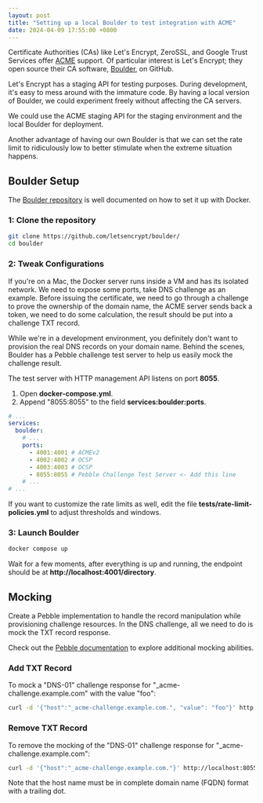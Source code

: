 ```yaml
---
layout: post
title: "Setting up a local Boulder to test integration with ACME"
date: 2024-04-09 17:55:00 +0800
---
```


Certificate Authorities (CAs) like Let's Encrypt, ZeroSSL, and Google Trust
Services offer [ACME](https://datatracker.ietf.org/doc/html/rfc8555) support.
Of particular interest is Let's Encrypt; they open source their CA software,
[Boulder](https://github.com/letsencrypt/boulder), on GitHub.

Let's Encrypt has a staging API for testing purposes. During development, it's
easy to mess around with the immature code. By having a local version of
Boulder, we could experiment freely without affecting the CA servers.

We could use the ACME staging API for the staging environment and the local
Boulder for deployment.

Another advantage of having our own Boulder is that we can set the rate limit
to ridiculously low to better stimulate when the extreme situation happens.

## Boulder Setup

The [Boulder repository](https://github.com/letsencrypt/boulder?tab=readme-ov-file#setting-up-boulder)
is well documented on how to set it up with Docker.

### 1: Clone the repository

```bash
git clone https://github.com/letsencrypt/boulder/
cd boulder
```

### 2: Tweak Configurations

If you're on a Mac, the Docker server runs inside a VM and has its isolated
network. We need to expose some ports, take DNS challenge as an example. Before
issuing the certificate, we need to go through a challenge to prove the
ownership of the domain name, the ACME server sends back a token, we need to do
some calculation, the result should be put into a challenge TXT record.

While we're in a development environment, you definitely don't want to provision
the real DNS records on your domain name. Behind the scenes, Boulder has a Pebble
challenge test server to help us easily mock the challenge result.

The test server with HTTP management API listens on port **8055**.

1. Open __docker-compose.yml__.
2. Append "8055:8055" to the field __services:boulder:ports__.

```yaml
# ...
services:
  boulder:
    # ...
    ports:
      - 4001:4001 # ACMEv2
      - 4002:4002 # OCSP
      - 4003:4003 # OCSP
      - 8055:8055 # Pebble Challenge Test Server <- Add this line
    # ...
# ...
```

If you want to customize the rate limits as well, edit the file
__tests/rate-limit-policies.yml__ to adjust thresholds and windows.

### 3: Launch Boulder

```bash
docker compose up
```

Wait for a few moments, after everything is up and running, the endpoint should
be at __http://localhost:4001/directory__.

## Mocking

Create a Pebble implementation to handle the record manipulation while
provisioning challenge resources. In the DNS challenge, all we need to do is
mock the TXT record response.

Check out the [Pebble documentation](https://github.com/letsencrypt/pebble/blob/629e80b8edcd46b7788a58e2752890e68a0cae23/cmd/pebble-challtestsrv/README.md)
to explore additional mocking abilities.

### Add TXT Record

To mock a "DNS-01" challenge response for "_acme-challenge.example.com" with
the value "foo":

```bash
curl -d '{"host":"_acme-challenge.example.com.", "value": "foo"}' http://localhost:8055/set-txt
```

### Remove TXT Record

To remove the mocking of the "DNS-01" challenge response for
"_acme-challenge.example.com":

```bash
curl -d '{"host":"_acme-challenge.example.com."}' http://localhost:8055/clear-txt
```

Note that the host name must be in complete domain name (FQDN) format with a
trailing dot.

